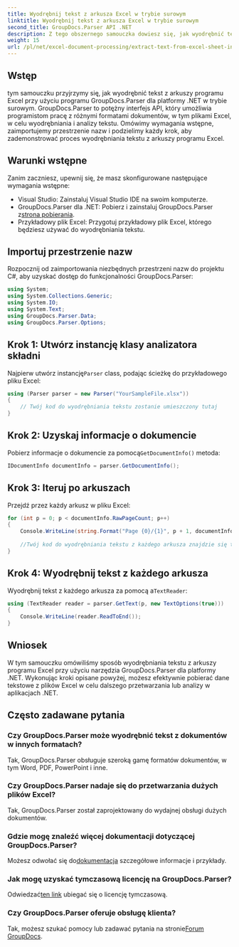 ```yaml
---
title: Wyodrębnij tekst z arkusza Excel w trybie surowym
linktitle: Wyodrębnij tekst z arkusza Excel w trybie surowym
second_title: GroupDocs.Parser API .NET
description: Z tego obszernego samouczka dowiesz się, jak wyodrębnić tekst z arkuszy programu Excel przy użyciu programu GroupDocs.Parser dla platformy .NET. Pobierz i rozpocznij analizowanie.
weight: 15
url: /pl/net/excel-document-processing/extract-text-from-excel-sheet-in-raw-mode/
---
```

## Wstęp
tym samouczku przyjrzymy się, jak wyodrębnić tekst z arkuszy programu Excel przy użyciu programu GroupDocs.Parser dla platformy .NET w trybie surowym. GroupDocs.Parser to potężny interfejs API, który umożliwia programistom pracę z różnymi formatami dokumentów, w tym plikami Excel, w celu wyodrębniania i analizy tekstu. Omówimy wymagania wstępne, zaimportujemy przestrzenie nazw i podzielimy każdy krok, aby zademonstrować proces wyodrębniania tekstu z arkuszy programu Excel.
## Warunki wstępne
Zanim zaczniesz, upewnij się, że masz skonfigurowane następujące wymagania wstępne:
- Visual Studio: Zainstaluj Visual Studio IDE na swoim komputerze.
-  GroupDocs.Parser dla .NET: Pobierz i zainstaluj GroupDocs.Parser z[strona pobierania](https://releases.groupdocs.com/parser/net/).
- Przykładowy plik Excel: Przygotuj przykładowy plik Excel, którego będziesz używać do wyodrębniania tekstu.

## Importuj przestrzenie nazw
Rozpocznij od zaimportowania niezbędnych przestrzeni nazw do projektu C#, aby uzyskać dostęp do funkcjonalności GroupDocs.Parser:
```csharp
using System;
using System.Collections.Generic;
using System.IO;
using System.Text;
using GroupDocs.Parser.Data;
using GroupDocs.Parser.Options;
```
## Krok 1: Utwórz instancję klasy analizatora składni
 Najpierw utwórz instancję`Parser` class, podając ścieżkę do przykładowego pliku Excel:
```csharp
using (Parser parser = new Parser("YourSampleFile.xlsx"))
{
    // Twój kod do wyodrębniania tekstu zostanie umieszczony tutaj
}
```
## Krok 2: Uzyskaj informacje o dokumencie
 Pobierz informacje o dokumencie za pomocą`GetDocumentInfo()` metoda:
```csharp
IDocumentInfo documentInfo = parser.GetDocumentInfo();
```
## Krok 3: Iteruj po arkuszach
Przejdź przez każdy arkusz w pliku Excel:
```csharp
for (int p = 0; p < documentInfo.RawPageCount; p++)
{
    Console.WriteLine(string.Format("Page {0}/{1}", p + 1, documentInfo.RawPageCount));
    
    //Twój kod do wyodrębniania tekstu z każdego arkusza znajdzie się tutaj
}
```
## Krok 4: Wyodrębnij tekst z każdego arkusza
 Wyodrębnij tekst z każdego arkusza za pomocą a`TextReader`:
```csharp
using (TextReader reader = parser.GetText(p, new TextOptions(true)))
{
    Console.WriteLine(reader.ReadToEnd());
}
```

## Wniosek
W tym samouczku omówiliśmy sposób wyodrębniania tekstu z arkuszy programu Excel przy użyciu narzędzia GroupDocs.Parser dla platformy .NET. Wykonując kroki opisane powyżej, możesz efektywnie pobierać dane tekstowe z plików Excel w celu dalszego przetwarzania lub analizy w aplikacjach .NET.

## Często zadawane pytania
### Czy GroupDocs.Parser może wyodrębnić tekst z dokumentów w innych formatach?
Tak, GroupDocs.Parser obsługuje szeroką gamę formatów dokumentów, w tym Word, PDF, PowerPoint i inne.
### Czy GroupDocs.Parser nadaje się do przetwarzania dużych plików Excel?
Tak, GroupDocs.Parser został zaprojektowany do wydajnej obsługi dużych dokumentów.
### Gdzie mogę znaleźć więcej dokumentacji dotyczącej GroupDocs.Parser?
 Możesz odwołać się do[dokumentacja](https://tutorials.groupdocs.com/parser/net/) szczegółowe informacje i przykłady.
### Jak mogę uzyskać tymczasową licencję na GroupDocs.Parser?
 Odwiedzać[ten link](https://purchase.groupdocs.com/temporary-license/) ubiegać się o licencję tymczasową.
### Czy GroupDocs.Parser oferuje obsługę klienta?
Tak, możesz szukać pomocy lub zadawać pytania na stronie[Forum GroupDocs](https://forum.groupdocs.com/c/parser/17).